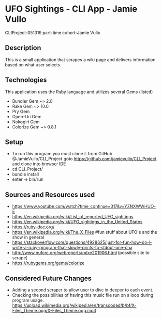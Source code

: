 # UFO Sightings - CLI App - Jamie Vullo
CLIProject-051319 part-time cohort-Jamie Vullo

## Description

This is a small application that scrapes a wiki page 
and delivers information based on what user selects.

## Technologies

This application uses the Ruby language and 
utilizes several Gems (listed)
* Bundler Gem ~> 2.0
* Rake Gem ~> 10.0
* Pry Gem
* Open-Uri Gem 
* Nokogiri Gem
* Colorize Gem ~> 0.8.1 

## Setup 

* To run this program you must clone it from GitHub @JamieVullo/CLI_Project
  goto https://github.com/jamievullo/CLI_Project and clone into browser IDE 
* cd CLI_Project/
* bundle install
* enter => bin/run

## Sources and Resources used
* https://www.youtube.com/watch?time_continue=317&v=YZNXWWHUO-E
* https://en.wikipedia.org/wiki/List_of_reported_UFO_sightings
* https://en.wikipedia.org/wiki/UFO_sightings_in_the_United_States
* https://ruby-doc.org/
* https://en.wikipedia.org/wiki/The_X-Files #fun stuff about UFO's and the show in general
* https://stackoverflow.com/questions/4928625/just-for-fun-how-do-i-write-a-ruby-program-that-slowly-prints-to-stdout-one-cha
* http://www.nuforc.org/webreports/ndxe201906.html (possible site to scrape)
* https://rubygems.org/gems/colorize

## Considered Future Changes 

* Adding a second scraper to allow user to dive in deeper to each event. 
* Checking the possibilities of having this music
  file run on a loop during program usage.
https://upload.wikimedia.org/wikipedia/en/transcoded/b/bf/X-Files_Theme.ogg/X-Files_Theme.ogg.mp3 





